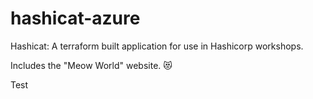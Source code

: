 # hashicat-azure
Hashicat: A terraform built application for use in Hashicorp workshops.

Includes the "Meow World" website. 😻

Test
